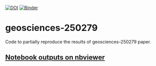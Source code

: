 [![DOI](https://zenodo.org/badge/117629063.svg)](https://zenodo.org/badge/latestdoi/117629063) [![Binder](https://mybinder.org/badge.svg)](https://mybinder.org/v2/gh/epifanio/geosciences-250279/master?filepath=geosciences-250279.ipynb)


# geosciences-250279
Code to partially reproduce the results of geosciences-250279 paper.

## [Notebook outputs on nbviewer](https://gist.github.com/epifanio/1ec46faa0ee6c1bcae21682f3c4d6c93)
